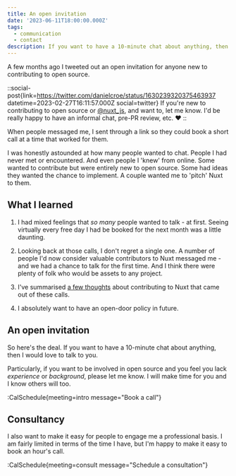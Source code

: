 ```yaml
---
title: An open invitation
date: '2023-06-11T18:00:00.000Z'
tags:
  - communication
  - contact
description: If you want to have a 10-minute chat about anything, then I would love to talk to you.
---
```


A few months ago I tweeted out an open invitation for anyone new to contributing to open source.

::social-post{link=https://twitter.com/danielcroe/status/1630239320375463937 datetime=2023-02-27T16:11:57.000Z social=twitter}
If you're new to contributing to open source or [@nuxt_js](https://twitter.com/nuxt_js), and want to, let me know. I'd be really happy to have an informal chat, pre-PR review, etc. ❤️
::

When people messaged me, I sent through a link so they could book a short call at a time that worked for them.

I was honestly astounded at how many people wanted to chat. People I had never met or encountered. And even people I 'knew' from online. Some wanted to contribute but were entirely new to open source. Some had ideas they wanted the chance to implement. A couple wanted me to 'pitch' Nuxt to them.

## What I learned

1. I had mixed feelings that _so many_ people wanted to talk - at first. Seeing virtually every free day I had be booked for the next month was a little daunting.

1. Looking back at those calls, I don't regret a single one. A number of people I'd now consider valuable contributors to Nuxt messaged me - and we had a chance to talk for the first time. And I think there were plenty of folk who would be assets to any project.

1. I've summarised [a few thoughts](/blog/contributing-to-nuxt) about contributing to Nuxt that came out of these calls.

1. I absolutely want to have an open-door policy in future.

## An open invitation

So here's the deal. If you want to have a 10-minute chat about anything, then I would love to talk to you.

Particularly, if you want to be involved in open source and you feel you lack _experience_ or _background_, please let me know. I will make time for you and I know others will too.

:CalSchedule{meeting=intro message="Book a call"}

## Consultancy

I also want to make it easy for people to engage me a professional basis. I am fairly limited in terms of the time I have, but I'm happy to make it easy to book an hour's call.

:CalSchedule{meeting=consult message="Schedule a consultation"}
